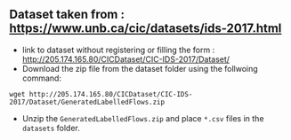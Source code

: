 ## Dataset taken from : https://www.unb.ca/cic/datasets/ids-2017.html
- link to dataset without registering or filling the form : http://205.174.165.80/CICDataset/CIC-IDS-2017/Dataset/
- Download the zip file from the dataset folder using the follwoing command:
```
wget http://205.174.165.80/CICDataset/CIC-IDS-2017/Dataset/GeneratedLabelledFlows.zip
```
- Unzip the `GeneratedLabelledFlows.zip` and place  `*.csv` files in the `datasets` folder.